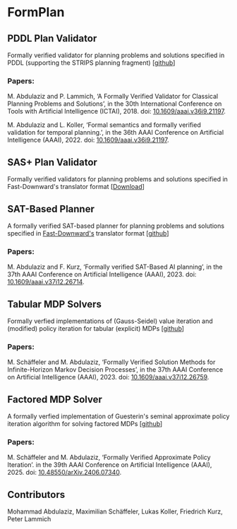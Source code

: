# FormPlan

## PDDL Plan Validator
Formally verified validator for planning problems and solutions specified in PDDL (supporting the STRIPS planning fragment) [[github](https://github.com/mabdula/PDDL_STRIPS_Verified_Validator)]

### Papers:

M. Abdulaziz and P. Lammich, ‘A Formally Verified Validator for Classical Planning Problems and Solutions’, in the 30th International Conference on Tools with Artificial Intelligence (ICTAI), 2018. doi: [10.1609/aaai.v36i9.21197](https://doi.org/10.1609/aaai.v36i9.21197).

M. Abdulaziz and L. Koller, ‘Formal semantics and formally verified validation for temporal planning.’, in the 36th AAAI Conference on Artificial Intelligence (AAAI), 2022. doi: [10.1609/aaai.v36i9.21197](https://doi.org/10.1609/aaai.v36i9.21197).


## SAS+ Plan Validator
Formally verified validators for planning problems and solutions specified in Fast-Downward's translator format [[Download](https://mabdula.github.io/sw/SASP_val.tgz)]

## SAT-Based Planner
A formally verified SAT-based planner for planning problems and solutions specified in [Fast-Downward's](https://www.fast-downward.org/TranslatorOutputFormat) translator format [[github](https://github.com/mabdula/Verified-SAT-Based-Planning)]

### Papers:

M. Abdulaziz and F. Kurz, ‘Formally verified SAT-Based AI planning’, in the 37th AAAI Conference on Artificial Intelligence (AAAI), 2023. doi: [10.1609/aaai.v37i12.26714](https://doi.org/10.1609/aaai.v37i12.26714).

## Tabular MDP Solvers
Formally verfied implementations of (Gauss-Seidel) value iteration and (modified) policy iteration for tabular (explicit) MDPs [[github](https://github.com/schaeffm/mdps-isabelle-hol)]

### Papers:

M. Schäffeler and M. Abdulaziz, ‘Formally Verified Solution Methods for Infinite-Horizon Markov Decision Processes’, in the 37th AAAI Conference on Artificial Intelligence (AAAI), 2023. doi: [10.1609/aaai.v37i12.26759](https://doi.org/10.1609/aaai.v37i12.26759).

## Factored MDP Solver
A formally verfied implementation of Guesterin's seminal approximate policy iteration algorithm for solving factored MDPs [[github](https://github.com/schaeffm/fmdp_isabelle)]

### Papers:

M. Schäffeler and M. Abdulaziz, ‘Formally Verified Approximate Policy Iteration’. in the 39th AAAI Conference on Artificial Intelligence (AAAI), 2025. doi: [10.48550/arXiv.2406.07340](https://doi.org/10.48550/arXiv.2406.07340).

## Contributors
Mohammad Abdulaziz, Maximilian Schäffeler, Lukas Koller, Friedrich Kurz, Peter Lammich 
